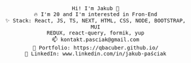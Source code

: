 <p align="center">
  <samp>
    Hi! I'm Jakub 👋 <br> 
    🔥  I'm 20 and I'm interested in Fron-End <br> 
    ✨ Stack: React, JS, TS, NEXT, HTML, CSS, NODE, BOOTSTRAP, MUI <br> 
                      REDUX, react-query, formik, yup <br> 
    📫 kontakt.pasciak@gmail.com <br> 
    🎨 Portfolio: https://qbacuber.github.io/ <br> 
    💼 LinkedIn: www.linkedin.com/in/jakub-paściak <br> 
  </samp>
</p>
